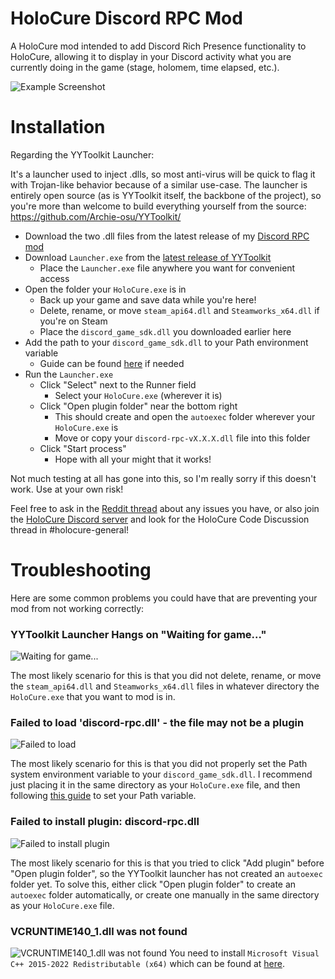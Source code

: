# HoloCure Discord RPC Mod
A HoloCure mod intended to add Discord Rich Presence functionality to HoloCure, allowing it to display in your Discord activity what you are currently doing in the game (stage, holomem, time elapsed, etc.).

![Example Screenshot](https://i.imgur.com/OCGviId.png)

# Installation

Regarding the YYToolkit Launcher:

It's a launcher used to inject .dlls, so most anti-virus will be quick to flag it with Trojan-like behavior because of a similar use-case. The launcher is entirely open source (as is YYToolkit itself, the backbone of the project), so you're more than welcome to build everything yourself from the source: https://github.com/Archie-osu/YYToolkit/

- Download the two .dll files from the latest release of my [Discord RPC mod](https://github.com/mashirochan/HoloCure-DiscordRPC/releases/latest)
- Download `Launcher.exe` from the [latest release of YYToolkit](https://github.com/Archie-osu/YYToolkit/releases/latest)
  - Place the `Launcher.exe` file anywhere you want for convenient access
- Open the folder your `HoloCure.exe` is in
  - Back up your game and save data while you're here!
  - Delete, rename, or move `steam_api64.dll` and `Steamworks_x64.dll` if you're on Steam
  - Place the `discord_game_sdk.dll` you downloaded earlier here
- Add the path to your `discord_game_sdk.dll` to your Path environment variable
  - Guide can be found [here](https://www.imatest.com/support/docs/23-1/editing-system-environment-variables/#Windows) if needed
- Run the `Launcher.exe`
  - Click "Select" next to the Runner field
    - Select your `HoloCure.exe` (wherever it is)
  - Click "Open plugin folder" near the bottom right
    - This should create and open the `autoexec` folder wherever your `HoloCure.exe` is
    - Move or copy your `discord-rpc-vX.X.X.dll` file into this folder
  - Click "Start process"
    - Hope with all your might that it works!

Not much testing at all has gone into this, so I'm really sorry if this doesn't work. Use at your own risk!

Feel free to ask in the [Reddit thread](https://www.reddit.com/r/holocure/comments/16l5wru/discord_rich_presence_mod_release/) about any issues you have, or also join the [HoloCure Discord server](https://discord.gg/holocure) and look for the HoloCure Code Discussion thread in #holocure-general!

# Troubleshooting

Here are some common problems you could have that are preventing your mod from not working correctly:

### YYToolkit Launcher Hangs on "Waiting for game..."
![Waiting for game...](https://i.imgur.com/DxDjOGz.png)

The most likely scenario for this is that you did not delete, rename, or move the `steam_api64.dll` and `Steamworks_x64.dll` files in whatever directory the `HoloCure.exe` that you want to mod is in.

### Failed to load 'discord-rpc.dll' - the file may not be a plugin
![Failed to load](https://i.imgur.com/B7nN8y2.png)

The most likely scenario for this is that you did not properly set the Path system environment variable to your `discord_game_sdk.dll`. I recommend just placing it in the same directory as your `HoloCure.exe` file, and then following [this guide](https://www.imatest.com/support/docs/23-1/editing-system-environment-variables/#Windows) to set your Path variable.

### Failed to install plugin: discord-rpc.dll
![Failed to install plugin](https://i.imgur.com/fcg1WWe.png)

The most likely scenario for this is that you tried to click "Add plugin" before "Open plugin folder", so the YYToolkit launcher has not created an `autoexec` folder yet. To solve this, either click "Open plugin folder" to create an `autoexec` folder automatically, or create one manually in the same directory as your `HoloCure.exe` file.

### VCRUNTIME140_1.dll was not found
![VCRUNTIME140_1.dll was not found](https://i.imgur.com/6lWzUnp.png)
You need to install `Microsoft Visual C++ 2015-2022 Redistributable (x64)` which can be  found at [here](https://learn.microsoft.com/en-US/cpp/windows/latest-supported-vc-redist).